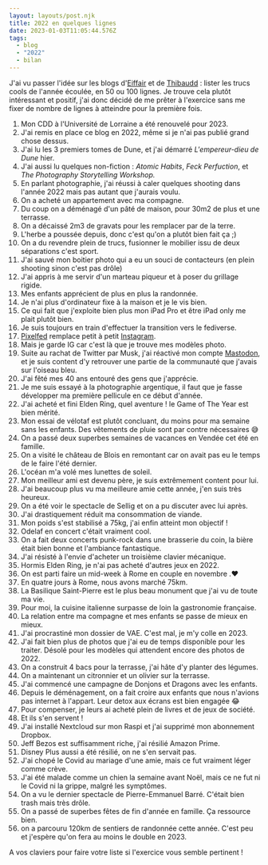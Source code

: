 ```yaml
---
layout: layouts/post.njk
title: 2022 en quelques lignes
date: 2023-01-03T11:05:44.576Z
tags:
  - blog
  - "2022"
  - bilan
---
```

J﻿'ai vu passer l'idée sur les blogs d'[Eiffair](www.eiffair.fr) et de [Thibaudd](https://tbdd.be/) : lister les trucs cools de l'année écoulée, en 50 ou 100 lignes.
J﻿e trouve cela plutôt intéressant et positif, j'ai donc décidé de me prêter à l'exercice sans me fixer de nombre de lignes à atteindre pour la première fois.

1. M﻿on CDD à l'Université de Lorraine a été renouvelé pour 2023.
2. J﻿'ai remis en place ce blog en 2022, même si je n'ai pas publié grand chose dessus.
3. J﻿'ai lu les 3 premiers tomes de Dune, et j'ai démarré *L'empereur-dieu de Dune* hier.
4. J﻿'ai aussi lu quelques non-fiction : *Atomic Habits*, *Feck Perfuction*, et *The Photography Storytelling Workshop.*
5. E﻿n parlant photographie, j'ai réussi à caler quelques shooting dans l'année 2022 mais pas autant que j'aurais voulu.
6. O﻿n a acheté un appartement avec ma compagne.
7. D﻿u coup on a déménagé d'un pâté de maison, pour 30m2 de plus et une terrasse.
8. O﻿n a décaissé 2m3 de gravats pour les remplacer par de la terre.
9. L﻿'herbe a poussée depuis, donc c'est qu'on a plutôt bien fait ça ;)
10. O﻿n a du revendre plein de trucs, fusionner le mobilier issu de deux séparations c'est sport.
11. J﻿'ai sauvé mon boitier photo qui a eu un souci de contacteurs (en plein shooting sinon c'est pas drôle)
12. J﻿'ai appris à me servir d'un marteau piqueur et à poser du grillage rigide.
13. M﻿es enfants apprécient de plus en plus la randonnée.
14. J﻿e n'ai plus d'ordinateur fixe à la maison et je le vis bien.
15. Ce qui fait que j'exploite bien plus mon iPad Pro et être iPad only me plait plutôt bien.
16. J﻿e suis toujours en train d'effectuer la transition vers le fediverse.
17. ﻿[P﻿ixelfed](https://pixelfed.social/i/web/profile/422339972513731843) remplace petit à petit [Instagram](https://www.instagram.com/nbirckel/).
18. M﻿ais je garde IG car c'est là que je trouve mes modèles photo.
19. S﻿uite au rachat de Twitter par Musk, j'ai réactivé mon compte [Mastodon](https://mastodon.social/@nbirckel), et je suis content d'y retrouver une partie de la communauté que j'avais sur l'oiseau bleu.
20. J﻿'ai fêté mes 40 ans entouré des gens que j'apprécie.
21. J﻿e me suis essayé à la photographie argentique, il faut que je fasse développer ma première pellicule en ce début d'année.
22. J﻿'ai acheté et fini Elden Ring, quel aventure ! le Game of The Year est bien mérité.
23. M﻿on essai de vélotaf est plutôt concluant, du moins pour ma semaine sans les enfants. Des vêtements de pluie sont par contre nécessaires 😅
24. O﻿n a passé deux superbes semaines de vacances en Vendée cet été en famille.
25. O﻿n a visité le château de Blois en remontant car on avait pas eu le temps de le faire l'été dernier.
26. L﻿'océan m'a volé mes lunettes de soleil.
27. M﻿on meilleur ami est devenu père, je suis extrêmement content pour lui.
28. J﻿'ai beaucoup plus vu ma meilleure amie cette année, j'en suis très heureux.
29. O﻿n a été voir le spectacle de Sellig et on a pu discuter avec lui après.
30. J﻿'ai drastiquement réduit ma consommation de viande.
31. M﻿on poids s'est stabilisé a 75kg, j'ai enfin atteint mon objectif !
32. O﻿delaf en concert c'était vraiment cool.
33. O﻿n a fait deux concerts punk-rock dans une brasserie du coin, la bière était bien bonne et l'ambiance fantastique.
34. J﻿'ai résisté à l'envie d'acheter un troisième clavier mécanique.
35. H﻿ormis Elden Ring, je n'ai pas acheté d'autres jeux en 2022.
36. O﻿n est parti faire un mid-week à Rome en couple en novembre .❤
37. E﻿n quatre jours à Rome, nous avons marché 75km.
38. L﻿a Basilique Saint-Pierre est le plus beau monument que j'ai vu de toute ma vie.
39. P﻿our moi, l﻿a cuisine italienne surpasse de loin la gastronomie française.
40. L﻿a relation entre ma compagne et mes enfants se passe de mieux en mieux.
41. J﻿'ai procrastiné mon dossier de VAE. C'est mal, je m'y colle en 2023.
42. J﻿'ai fait bien plus de photos que j'ai eu de temps disponible pour les traiter. Désolé pour les modèles qui attendent encore des photos de 2022.
43. O﻿n a construit 4 bacs pour la terrasse, j'ai hâte d'y planter des légumes.
44. O﻿n a maintenant un citronnier et un olivier sur la terrasse.
45. J﻿'ai commencé une campagne de Donjons et Dragons avec les enfants.
46. D﻿epuis le déménagement, on a fait croire aux enfants que nous n'avions pas internet à l'appart. Leur detox aux écrans est bien engagée 😂
47. P﻿our compenser, je leurs ai acheté plein de livres et de jeux de société.
48. E﻿t ils s'en servent !
49. J﻿'ai installé Nextcloud sur mon Raspi et j'ai supprimé mon abonnement Dropbox.
50. J﻿eff Bezos est suffisamment riche, j'ai résilié Amazon Prime.
51. D﻿isney Plus aussi a été résilié, on ne s'en servait pas.
52. J﻿'ai chopé le Covid au mariage d'une amie, mais ce fut vraiment léger comme crève.
53. J﻿'ai été malade comme un chien la semaine avant Noël, mais ce ne fut ni le Covid ni la grippe, malgré les symptômes.
54. O﻿n a vu le dernier spectacle de Pierre-Emmanuel Barré. C'était bien trash mais très drôle.
55. O﻿n a passé de superbes fêtes de fin d'année en famille. Ça ressource bien.
56. o﻿n a parcouru 120km de sentiers de randonnée cette année. C'est peu et j'espère qu'on fera au moins le double en 2023.

A vos claviers pour faire votre liste si l'exercice vous semble pertinent !